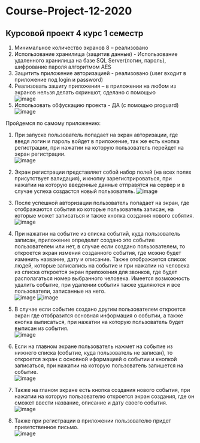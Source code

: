 # Course-Project-12-2020

## Курсовой проект 4 курс 1 семестр

1.	Минимальное количество экранов 8 – реализовано
2.	Использование хранилища (защитив данные) - Использование удаленного хранилища на базе SQL Server(логин, пароль), шифрование пароля алгоритмом AES
3.	Защитить приложение авторизацией - реализовано (user входит в приложение под login и password)
4.	Реализовать зашиту приложения – в приложении на любом из экранов нельзя делать скриншот, сделано с помощью  
![image](https://user-images.githubusercontent.com/38255643/102714913-0000e480-42e3-11eb-9123-9f40ca7f5a3a.png)
5.	Использовать обфускацию проекта - ДА (c помощью proguard)
![image](https://user-images.githubusercontent.com/38255643/102714921-0727f280-42e3-11eb-9b4c-6a0e1602c6f7.png)
 



Пройдемся по самому приложению:

1.	При запуске пользователь попадает на экран авторизации, где введя логин и пароль войдет в приложение, так же есть кнопка регистрации, при нажатии на которую пользователь перейдет на экран регистрации.                                                                               
![image](https://user-images.githubusercontent.com/38255643/102714925-0beca680-42e3-11eb-99d4-3a91cec7234d.png)
 
2.	Экран регистрации представляет собой набор полей (на всех полях присутствует валидация), и кнопку зарегистрироваться, при нажатии на которую введенные данные отправятся на сервер и в случае успеха создастся новый пользователь.
![image](https://user-images.githubusercontent.com/38255643/102714930-15760e80-42e3-11eb-8794-582546367350.png)

3.	После успешной авторизации пользователь попадает на экран, где отображаются события ко которые пользователь записан, на которые может записаться и также кнопка создания нового собятия.                                                    
![image](https://user-images.githubusercontent.com/38255643/102714936-1b6bef80-42e3-11eb-8fc2-7ba4ff528e32.png)
 
4.	При нажатии на событие из списка событий, куда пользователь записан, приложение определит создано это событие пользователем или нет, в случае если создано пользователем, то откроется экран измения созданного события, где можно будет изменить название, дату и описание. Также отображается список людей, которые записались на событие и при нажатии на человека из списка откроется экран приложения для звонков, где будет располагаться номер выбранного человека. Имеется возможность удалить событие, при удалении события также удаляются и все пользователи, записанные на него.                                                        
![image](https://user-images.githubusercontent.com/38255643/102714940-2030a380-42e3-11eb-850d-628fcf709091.png)
![image](https://user-images.githubusercontent.com/38255643/102714941-245cc100-42e3-11eb-8f69-71538cf1c444.png)
 
5.	В случае если событие создано другим пользователем откроется экран где отобразится основная информация о событии, а также кнопка выписаться, при нажатии на которую пользователь будет выписан из события.                                                                                    
![image](https://user-images.githubusercontent.com/38255643/102714945-29217500-42e3-11eb-8b86-b9f4eccf30d3.png) 

6.	Если на главном экране пользователь нажмет на событие из нижнего списка (событие, куда пользователь не записан), то откроется экран с основной иформацией о событии и кнопкой записаться, при нажатии на которую пользователь запишется на событие.                                                     
![image](https://user-images.githubusercontent.com/38255643/102714948-2c1c6580-42e3-11eb-9706-77d06690f60a.png)

7.	Также на гланом экране есть кнопка создания нового события, при нажатии на которую пользователю откроется экран создания, где он сможет ввести название, описание и дату своего события.                                                                                   
![image](https://user-images.githubusercontent.com/38255643/102714951-2fafec80-42e3-11eb-8c3f-fcd16dfdb880.png) 

8.	Также при регистрации в приложении пользователю придет приветственное письмо.                                       
![image](https://user-images.githubusercontent.com/38255643/102714954-33437380-42e3-11eb-871c-5ecc019e5663.png) 
